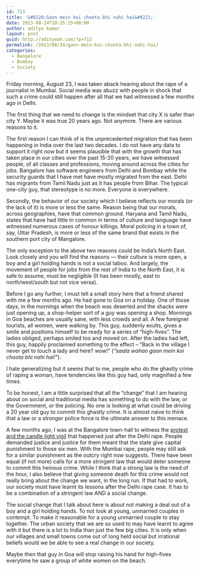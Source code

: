```yaml
---
id: 713
title: '&#8220;Gaon mein koi choota bhi nahi hai&#8221;'
date: 2013-08-24T10:25:15+00:00
author: aditya kumar
layout: post
guid: http://adityeah.com/?p=713
permalink: /2013/08/24/gaon-mein-koi-choota-bhi-nahi-hai/
categories:
  - Bangalore
  - Bombay
  - Society
---
```

Friday morning, August 23, I was taken aback hearing about the rape of a journalist in Mumbai. Social media was abuzz with people in shock that such a crime could still happen after all that we had witnessed a few months ago in Delhi. 

The first thing that we need to change is the mindset that city X is safer than city Y. Maybe it was true 20 years ago. Not anymore. There are various reasons to it.

The first reason I can think of is the unprecedented migration that has been happening in India over the last two decades. I do not have any data to support it right now but it seems plausible that with the growth that has taken place in our cities over the past 15-20 years, we have witnessed people, of all classes and professions, moving around across the cities for jobs. Bangalore has software engineers from Delhi and Bombay while the security guards that I have met have mostly migrated from the east. Delhi has migrants from Tamil Nadu just as it has people from Bihar. The typical one-city guy, that stereotype is no more. Everyone is everywhere. 

Secondly, the behavior of our society which I believe reflects our morals (or the lack of it) is more or less the same. Reason being that our morals, across geographies, have that common ground. Haryana and Tamil Nadu, states that have had little in common in terms of culture and language have witnessed numerous cases of honour killings. Moral policing in a town of, say, Uttar Pradesh, is more or less of the same brand that exists in the southern port city of Mangalore. 

The only exception to the above two reasons could be India&#8217;s North East. Look closely and you will find the reasons &#8212; their culture is more open, a boy and a girl holding hands is not a social taboo. And largely, the movement of people for jobs from the rest of India to the North East, it is safe to assume, must be negligible (It has been mostly, east to north/west/south but not vice versa).

Before I go any further, I must tell a small story here that a friend shared with me a few months ago. He had gone to Goa on a holiday. One of those days, in the mornings when the beach was deserted and the shacks were just opening up, a shop-helper sort of a guy was opening a shop. Mornings in Goa beaches are usually sane, with less crowds and all. A few foreigner tourists, all women, were walking by. This guy, suddenly exults, gives a smile and positions himself to be ready for a series of &#8220;high-fives&#8221;. The ladies obliged, perhaps smiled too and moved on. After the ladies had left, this guy, happily proclaimed something to the effect &#8211; &#8220;Back in the village I never get to touch a lady and here? wow!&#8221; (_&#8220;saala wahan gaon mein koi choota bhi nahi hai!&#8221;_).

I hate generalizing but it seems that to me, people who do the ghastly crime of raping a woman, have tendencies like this guy had, only magnified a few times. 

To be honest, I am a little surprised that all the &#8220;change&#8221; that I am hearing about on social and traditional media has something to do with the law, or the Government, or the policing. No one is looking at what could be driving a 20 year old guy to commit this ghastly crime. It is almost naive to think that a law or a stronger police force is the ultimate answer to this menace.

A few months ago, I was at the Bangalore town-hall to witness the [protest and the candle light vigil](http://adityeah.com/2012/12/31/protests-at-bangalore/) that happened just after the Delhi rape. People demanded justice and justice for them meant that the state give capital punishment to those six men. With the Mumbai rape, people may still ask for a similar punishment as the outcry right now suggests. There have been equal (if not more) calls for a more stringent law that would deter someone to commit this heinous crime. While I think that a strong law is the need of the hour, I also believe that giving someone death for this crime would not really bring about the change we want, in the long run. If that had to work, our society must have learnt its lessons after the Delhi rape case. It has to be a combination of a stringent law AND a social change.

The social change that I talk about here is about not making a deal out of a boy and a girl holding hands. To not look at young, unmarried couples in contempt. To make it reasonable for a young unmarried couple to stay together. The urban society that we are so used to may have learnt to agree with it but there is a lot to India than just the few big cities. It is only when our villages and small towns come out of long held social but irrational beliefs would we be able to see a real change in our society.

Maybe then that guy in Goa will stop raising his hand for high-fives everytime he saw a group of white women on the beach.
